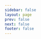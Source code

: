 ```yaml
---
sidebar: false
layout: page
prev: false
next: false
footer: false
---
```


<demo vue="./index.vue" scope="global" />
